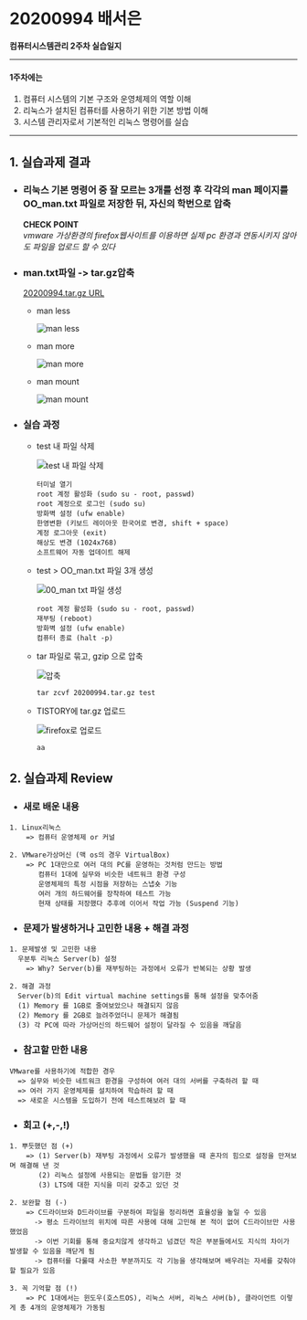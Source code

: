 # 20200994 배서은
**컴퓨터시스템관리 2주차 실습일지**

---
#### 1주차에는 
1. 컴퓨터 시스템의 기본 구조와 운영체제의 역할 이해
2. 리눅스가 설치된 컴퓨터를 사용하기 위한 기본 방법 이해
3. 시스템 관리자로서 기본적인 리눅스 명령어를 실습
---

## 1. 실습과제 결과

* ### **리눅스 기본 명령어 중 잘 모르는 3개를 선정 후 각각의 man 페이지를 OO_man.txt 파일로 저장한 뒤, 자신의 학번으로 압축**
  
  **CHECK POINT** <br>
  *vmware 가상환경의 firefox웹사이트를 이용하면 실제 pc 환경과 연동시키지 않아도 파일을 업로드 할 수 있다*

* ### **man.txt파일 -> tar.gz압축** <br>
    [20200994.tar.gz URL](https://baedevelog.tistory.com/6)

  - man less

    ![man less](https://user-images.githubusercontent.com/77660379/111018670-7f431780-83fd-11eb-87c3-12e49cba1e32.JPG)
  
  - man more
      
    ![man more](https://user-images.githubusercontent.com/77660379/111018706-b9141e00-83fd-11eb-9074-36379f4c51c2.JPG)
  
  - man mount
      
    ![man mount](https://user-images.githubusercontent.com/77660379/111018710-c7fad080-83fd-11eb-9f2a-88cbacf43d7c.JPG)

* ### **실습 과정**
  - test 내 파일 삭제

    ![test 내 파일 삭제](https://user-images.githubusercontent.com/77660379/111018888-296f6f00-83ff-11eb-8363-16113050ea85.JPG)

    ```
    터미널 열기
    root 계정 활성화 (sudo su - root, passwd)
    root 계정으로 로그인 (sudo su)
    방화벽 설정 (ufw enable)
    한영변환 (키보드 레이아웃 한국어로 변경, shift + space)
    계정 로그아웃 (exit)
    해상도 변경 (1024x768)
    소프트웨어 자동 업데이트 해제
    ```
  - test > OO_man.txt 파일 3개 생성

    ![00_man txt 파일 생성](https://user-images.githubusercontent.com/77660379/111018922-59b70d80-83ff-11eb-827f-f2a5b986ad14.JPG)


    ```
    root 계정 활성화 (sudo su - root, passwd)
    재부팅 (reboot)
    방화벽 설정 (ufw enable)
    컴퓨터 종료 (halt -p)
    ```
  - tar 파일로 묶고, gzip 으로 압축

    ![압축](https://user-images.githubusercontent.com/77660379/111018936-6c314700-83ff-11eb-8d8a-4ee9af6180e0.JPG)


    ```
    tar zcvf 20200994.tar.gz test
    ```
  - TISTORY에 tar.gz 업로드

    ![firefox로 업로드](https://user-images.githubusercontent.com/77660379/111018954-7ce1bd00-83ff-11eb-8dbb-19919a4a6f43.JPG)

    ```
    aa
    ```

## 2. 실습과제 Review
* ### **새로 배운 내용**
```
1. Linux리눅스
    => 컴퓨터 운영체제 or 커널

2. VMware가상머신 (맥 os의 경우 VirtualBox)
    => PC 1대만으로 여러 대의 PC를 운영하는 것처럼 만드는 방법
       컴퓨터 1대에 실무와 비슷한 네트워크 환경 구성
       운영체제의 특정 시점을 저장하는 스냅숏 기능
       여러 개의 하드웨어를 장착하여 테스트 가능
       현재 상태를 저장했다 추후에 이어서 작업 가능 (Suspend 기능)
```

* ### **문제가 발생하거나 고민한 내용 + 해결 과정**
```
1. 문제발생 및 고민한 내용
  우분투 리눅스 Server(b) 설정
    => Why? Server(b)를 재부팅하는 과정에서 오류가 반복되는 상황 발생

2. 해결 과정
  Server(b)의 Edit virtual machine settings를 통해 설정을 맞추어줌
  (1) Memory 를 1GB로 줄여보았으나 해결되지 않음
  (2) Memory 를 2GB로 늘려주었더니 문제가 해결됨
  (3) 각 PC에 따라 가상머신의 하드웨어 설정이 달라질 수 있음을 깨달음 
```

* ### **참고할 만한 내용**
```
VMware를 사용하기에 적합한 경우
  => 실무와 비슷한 네트워크 환경을 구성하여 여러 대의 서버를 구축하려 할 때
  => 여러 가지 운영체제를 설치하여 학습하려 할 때
  => 새로운 시스템을 도입하기 전에 테스트해보려 할 때
```

* ### **회고 (+,-,!)**
```
1. 뿌듯했던 점 (+)
    => (1) Server(b) 재부팅 과정에서 오류가 발생했을 때 혼자의 힘으로 설정을 만져보며 해결해 낸 것
       (2) 리눅스 설정에 사용되는 문법들 암기한 것
       (3) LTS에 대한 지식을 미리 갖추고 있던 것

2. 보완할 점 (-)
    => C드라이브와 D드라이브를 구분하여 파일을 정리하면 효율성을 높일 수 있음
      -> 평소 드라이브의 위치에 따른 사용에 대해 고민해 본 적이 없어 C드라이브만 사용했었음 
      -> 이번 기회를 통해 중요치않게 생각하고 넘겼던 작은 부분들에서도 지식의 차이가 발생할 수 있음을 깨닫게 됨
      -> 컴퓨터를 다룰때 사소한 부분까지도 각 기능을 생각해보며 배우려는 자세를 갖춰야할 필요가 있음

3. 꼭 기억할 점 (!) 
    => PC 1대에서는 윈도우(호스트OS), 리눅스 서버, 리눅스 서버(b), 클라이언트 이렇게 총 4개의 운영체제가 가동됨
```